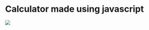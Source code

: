 <h1>Calculator made using javascript</h1>
<img src='https://github.com/user-attachments/assets/9dbb46e6-43c8-4306-99f3-567a4721d558' />
